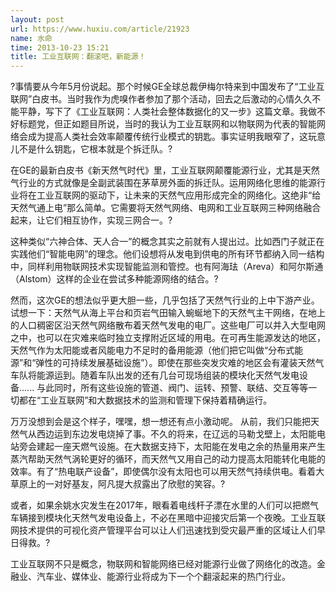 ```yaml
---
layout: post
url: https://www.huxiu.com/article/21923
name: 水命
time: 2013-10-23 15:21
title: 工业互联网：翻滚吧，新能源！
---
```

?事情要从今年5月份说起。那个时候GE全球总裁伊梅尔特来到中国发布了“工业互联网”白皮书。当时我作为虎嗅作者参加了那个活动，回去之后激动的心情久久不能平静，写下了《工业互联网：人类社会整体数据化的又一步》这篇文章。我做不好标题党，但正如题目所说，当时的我认为工业互联网和以物联网为代表的智能网络会成为提高人类社会效率颠覆传统行业模式的钥匙。事实证明我眼窄了，这玩意儿不是什么钥匙，它根本就是个拆迁队。?

在GE的最新白皮书《新天然气时代》里，工业互联网颠覆能源行业，尤其是天然气行业的方式就像是全副武装围在茅草房外面的拆迁队。运用网络化思维的能源行业将在工业互联网的驱动下，让未来的天然气应用形成完全的网络化。这绝非“给天然气通上电”那么简单。它需要将天然气网络、电网和工业互联网三种网络融合起来，让它们相互协作，实现三网合一。?

这种类似“六神合体、天人合一”的概念其实之前就有人提出过。比如西门子就正在实践他们“智能电网”的理念。他们设想将从发电到供电的所有环节都纳入同一结构中，同样利用物联网技术实现智能监测和管控。也有阿海珐（Areva）和阿尔斯通（Alstom）这样的企业在尝试多种能源网络的结合。?

然而，这次GE的想法似乎更大胆一些，几乎包括了天然气行业的上中下游产业。试想一下：天然气从海上平台和页岩气田输入蜿蜒地下的天然气主干网络，在地上的人口稠密区沿天然气网络散布着天然气发电的电厂。这些电厂可以并入大型电网之中，也可以在灾难来临时独立支撑附近区域的用电。在可再生能源发达的地区，天然气作为太阳能或者风能电力不足时的备用能源（他们把它叫做“分布式能源”和“弹性的可持续发展基础设施”）。即使在那些突发灾难的地区会有灌装天然气车队将能源运到。随着车队出发的还有几台可现场组装的模块化天然气发电设备...... 与此同时，所有这些设施的管道、阀门、运转、预警、联结、交互等等一切都在“工业互联网”和大数据技术的监测和管理下保持着精确运行。

万万没想到会是这个样子，嘿嘿，想一想还有点小激动呢。 从前，我们只能把天然气从西边运到东边发电烧掉了事。不久的将来，在辽远的马勒戈壁上，太阳能电站旁会建起一座天燃气设施。在大数据支持下，太阳能在发电之余的热量用来产生蒸汽帮助天然气涡轮更好的循环，而天然气又用自己的动力提高太阳能转化电能的效率。有了“热电联产设备”，即使偶尔没有太阳也可以用天然气持续供电。看着大草原上的一对好基友，阿凡提大叔露出了欣慰的笑容。?

或者，如果余姚水灾发生在2017年，眼看着电线杆子漂在水里的人们可以把燃气车辆接到模块化天然气发电设备上，不必在黑暗中迎接灾后第一个夜晚。工业互联网技术提供的可视化资产管理平台可以让人们迅速找到受灾最严重的区域让人们早日得救。?

工业互联网不只是概念，物联网和智能网络已经对能源行业做了网络化的改造。金融业、汽车业、媒体业、能源行业将成为下一个个翻滚起来的热门行业。

